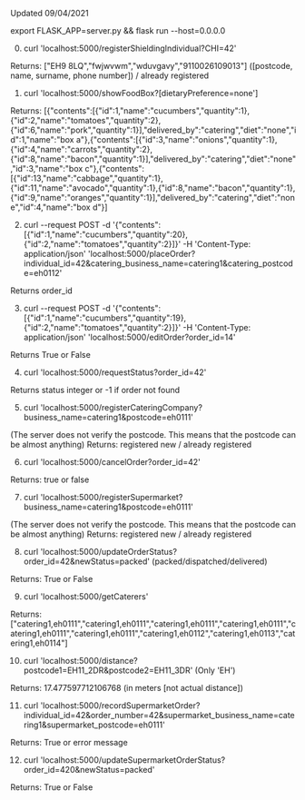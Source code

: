 Updated 09/04/2021

export FLASK_APP=server.py && flask run --host=0.0.0.0


0) curl 'localhost:5000/registerShieldingIndividual?CHI=42'

Returns: ["EH9 8LQ","fwjwvwm","wduvgavy","9110026109013"] ([postcode, name, surname, phone number]) / already registered

1) curl 'localhost:5000/showFoodBox?[dietaryPreference=none']

Returns: [{"contents":[{"id":1,"name":"cucumbers","quantity":1},{"id":2,"name":"tomatoes","quantity":2},{"id":6,"name":"pork","quantity":1}],"delivered_by":"catering","diet":"none","id":1,"name":"box a"},{"contents":[{"id":3,"name":"onions","quantity":1},{"id":4,"name":"carrots","quantity":2},{"id":8,"name":"bacon","quantity":1}],"delivered_by":"catering","diet":"none","id":3,"name":"box c"},{"contents":[{"id":13,"name":"cabbage","quantity":1},{"id":11,"name":"avocado","quantity":1},{"id":8,"name":"bacon","quantity":1},{"id":9,"name":"oranges","quantity":1}],"delivered_by":"catering","diet":"none","id":4,"name":"box d"}]

2) curl --request POST -d '{"contents": [{"id":1,"name":"cucumbers","quantity":20},{"id":2,"name":"tomatoes","quantity":2}]}' -H 'Content-Type: application/json' 'localhost:5000/placeOrder?individual_id=42&catering_business_name=catering1&catering_postcode=eh0112'

Returns order_id

3) curl --request POST -d '{"contents": [{"id":1,"name":"cucumbers","quantity":19},{"id":2,"name":"tomatoes","quantity":2}]}' -H 'Content-Type: application/json' 'localhost:5000/editOrder?order_id=14'

Returns True or False

4) curl 'localhost:5000/requestStatus?order_id=42'

Returns status integer or -1 if order not found

5) curl 'localhost:5000/registerCateringCompany?business_name=catering1&postcode=eh0111'

(The server does not verify the postcode. This means that the postcode can be almost anything)
Returns: registered new / already registered

6) curl 'localhost:5000/cancelOrder?order_id=42'

Returns: true or false

7) curl 'localhost:5000/registerSupermarket?business_name=catering1&postcode=eh0111'

(The server does not verify the postcode. This means that the postcode can be almost anything)
Returns: registered new / already registered

8) curl 'localhost:5000/updateOrderStatus?order_id=42&newStatus=packed' (packed/dispatched/delivered)

Returns: True or False

9) curl 'localhost:5000/getCaterers'

Returns: ["catering1,eh0111","catering1,eh0111","catering1,eh0111","catering1,eh0111","catering1,eh0111","catering1,eh0111","catering1,eh0112","catering1,eh0113","catering1,eh0114"]

10) curl 'localhost:5000/distance?postcode1=EH11_2DR&postcode2=EH11_3DR' (Only 'EH')

Returns: 17.477597712106768 (in meters [not actual distance])

11) curl 'localhost:5000/recordSupermarketOrder?individual_id=42&order_number=42&supermarket_business_name=catering1&supermarket_postcode=eh0111'

Returns:
True or error message

12) curl 'localhost:5000/updateSupermarketOrderStatus?order_id=420&newStatus=packed'

Returns:
True or False
